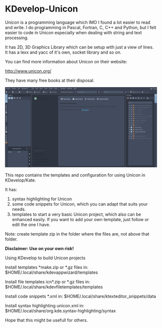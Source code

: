 # KDevelop-Unicon

Unicon is a programming language which IMO I found a lot easier to read and write. 
I do programming in Pascal, Fortran, C, C++ and Python, but I felt easier to code in Unicon especially when dealing with string and text processing.

It has 2D, 3D Graphics Library which can be setup with just a view of lines.
It has a lexx and yacc of it's own, socket library and so on.

You can find more information about Unicon on their website:

http://www.unicon.org/

They have many free books at their disposal.


![Alt Text](https://github.com/jmrunarko/KDevelop-Unicon/blob/main/images/KDevelop-Unicon.gif)

This repo contains the templates and configuration for using Unicon in KDevelop/Kate.

It has:

1. syntax highlighting for Unicon
2. some code snippets for Unicon, which you can adapt that suits your needs.
3. templates to start a very basic Unicon project, which also can be enhanced easily. If you want to add your own template, just follow or edit the one I have.

Note: create template zip in the folder where the files are, not above that folder.

**Disclaimer: Use on your own risk!**


Using KDevelop to build Unicon projects

Install templates *make.zip or *.gz files in:
$HOME/.local/share/kdevappwizard/templates

Install file templates icn*.zip or *.gz files in:
$HOME/.local/share/kdevfiletemplates/templates

Install code snippets *.xml in:
$HOME/.local/share/ktexteditor_snippets/data

Install syntax highlighting unicon.xml in:
$HOME/.local/share/org.kde.syntax-highlighting/syntax


Hope that this might be usefull for others.
